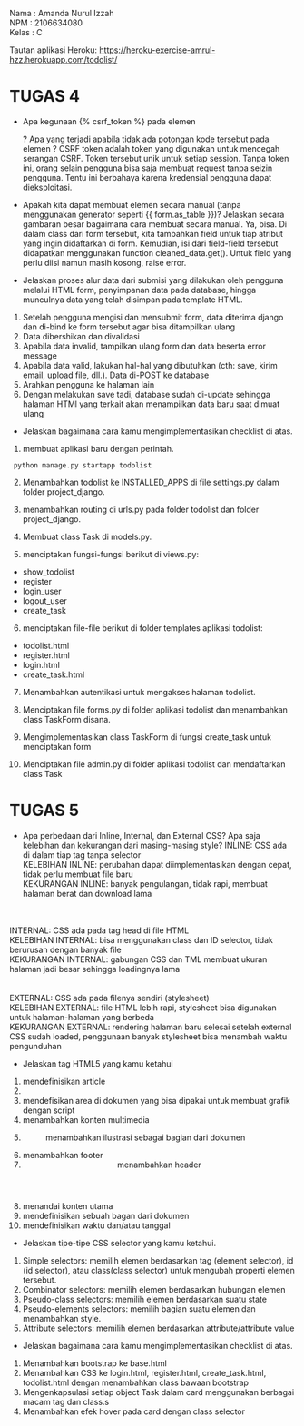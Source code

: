 Nama    : Amanda Nurul Izzah
<br>
NPM     : 2106634080
<br>
Kelas   : C
<br>

Tautan aplikasi Heroku: https://heroku-exercise-amrul-hzz.herokuapp.com/todolist/

# TUGAS 4

- Apa kegunaan {% csrf_token %} pada elemen <form>? Apa yang terjadi apabila tidak ada potongan kode tersebut pada elemen <form>?
CSRF token adalah token yang digunakan untuk mencegah serangan CSRF. Token tersebut unik untuk setiap session. Tanpa token ini, orang selain pengguna bisa saja membuat request tanpa seizin pengguna. Tentu ini berbahaya karena kredensial pengguna dapat dieksploitasi.

- Apakah kita dapat membuat elemen <form> secara manual (tanpa menggunakan generator seperti {{ form.as_table }})? Jelaskan secara gambaran besar bagaimana cara membuat <form> secara manual.
Ya, bisa. Di dalam class dari form tersebut, kita tambahkan field untuk tiap atribut yang ingin didaftarkan di form. Kemudian, isi dari field-field tersebut didapatkan menggunakan function cleaned_data.get(). Untuk field yang perlu diisi namun masih kosong, raise error.

- Jelaskan proses alur data dari submisi yang dilakukan oleh pengguna melalui HTML form, penyimpanan data pada database, hingga munculnya data yang telah disimpan pada template HTML.
1. Setelah pengguna mengisi dan mensubmit form, data diterima django dan di-bind ke form tersebut agar bisa ditampilkan ulang
2. Data dibershikan dan divalidasi
3. Apabila data invalid, tampilkan ulang form dan data beserta error message
4. Apabila data valid, lakukan hal-hal yang dibutuhkan (cth: save, kirim email, upload file, dll.). Data di-POST ke database
5. Arahkan pengguna ke halaman lain
6. Dengan melakukan save tadi, database sudah di-update sehingga halaman HTMl yang terkait akan menampilkan data baru saat dimuat ulang

- Jelaskan bagaimana cara kamu mengimplementasikan checklist di atas.

1. membuat aplikasi baru dengan perintah.
```
 python manage.py startapp todolist
```

2. Menambahkan todolist ke INSTALLED_APPS di file settings.py dalam folder project_django.

3. menambahkan routing di urls.py pada folder todolist dan folder project_django.

4. Membuat class Task di models.py.

5. menciptakan fungsi-fungsi berikut di views.py: <br>
- show_todolist 
- register
- login_user
- logout_user
- create_task

6. menciptakan file-file berikut di folder templates aplikasi todolist: <br>
- todolist.html
- register.html
- login.html
- create_task.html

7. Menambahkan autentikasi untuk mengakses halaman todolist.

8. Menciptakan file forms.py di folder aplikasi todolist dan menambahkan class TaskForm disana.

9. Mengimplementasikan class TaskForm di fungsi create_task untuk menciptakan form

10. Menciptakan file admin.py di folder aplikasi todolist dan mendaftarkan class Task

# TUGAS 5

- Apa perbedaan dari Inline, Internal, dan External CSS? Apa saja kelebihan dan kekurangan dari masing-masing style?
INLINE: CSS ada di dalam tiap tag tanpa selector<br>
KELEBIHAN INLINE: perubahan dapat diimplementasikan dengan cepat, tidak perlu membuat file baru<br>
KEKURANGAN INLINE: banyak pengulangan, tidak rapi, membuat halaman berat dan download lama
<br>
<br>
INTERNAL: CSS ada pada tag head di file HTML<br>
KELEBIHAN INTERNAL: bisa menggunakan class dan ID selector, tidak berurusan dengan banyak file<br>
KEKURANGAN INTERNAL: gabungan CSS dan TML membuat ukuran halaman jadi besar sehingga loadingnya lama<br>
<br>
<br>
EXTERNAL: CSS ada pada filenya sendiri (stylesheet)<br>
KELEBIHAN EXTERNAL: file HTML lebih rapi, stylesheet bisa digunakan untuk halaman-halaman yang berbeda <br>
KEKURANGAN EXTERNAL: rendering halaman baru selesai setelah external CSS sudah loaded, penggunaan banyak stylesheet bisa menambah waktu pengunduhan

- Jelaskan tag HTML5 yang kamu ketahui
1. <article> mendefinisikan article
2. <audio> menambahkan audio/audio stream ke dokumen HTML
3. <canvas> mendefisikan area di dokumen yang bisa dipakai untuk membuat grafik dengan script
4. <embed> menambahkan konten multimedia
5. <figure> menambahkan ilustrasi sebagai bagian dari dokumen
6. <footer> menambahkan footer
7. <header> menambahkan header 
8. <main> menandai konten utama
9. <section> mendefinisikan sebuah bagan dari dokumen
10. <time> mendefinisikan waktu dan/atau tanggal

- Jelaskan tipe-tipe CSS selector yang kamu ketahui.
1. Simple selectors: memilih elemen berdasarkan tag (element selector), id (id selector), atau class(class selector) untuk mengubah properti elemen tersebut.
2. Combinator selectors: memilih elemen berdasarkan hubungan elemen
3. Pseudo-class selectors: memilih elemen berdasarkan suatu state 
4. Pseudo-elements selectors: memilih bagian suatu elemen dan menambahkan style.
5. Attribute selectors: memilih elemen berdasarkan attribute/attribute value

- Jelaskan bagaimana cara kamu mengimplementasikan checklist di atas.
1. Menambahkan bootstrap ke base.html
2. Menambahkan CSS ke login.html, register.html, create_task.html, todolist.html dengan menambahkan class bawaan bootstrap
3. Mengenkapsulasi setiap object Task dalam card menggunakan berbagai macam tag dan class.s
4. Menambahkan efek hover pada card dengan class selector